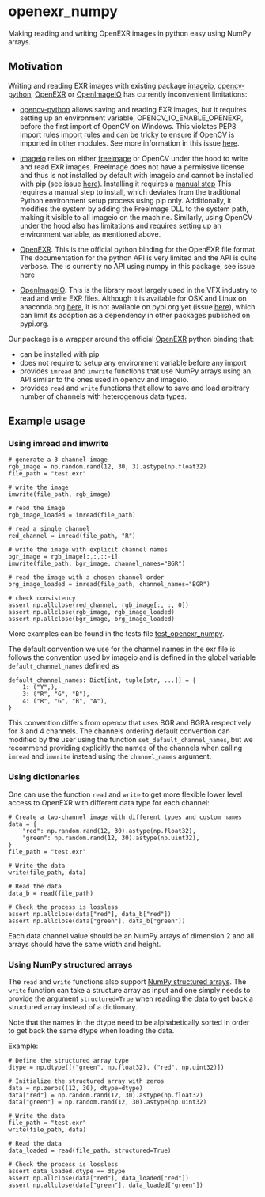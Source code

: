 # openexr_numpy

Making reading and writing OpenEXR images in python easy using NumPy arrays.

## Motivation

Writing and reading EXR images with existing package [imageio](https://imageio.readthedocs.io/en/stable/), [opencv-python](https://pypi.org/project/opencv-python/), [OpenEXR](https://pypi.org/project/OpenEXR/) or [OpenImageIO](https://openimageio.readthedocs.io/en/v2.5.9.0/) has currently inconvenient limitations:

* [opencv-python](https://pypi.org/project/opencv-python/) allows saving and reading EXR images, but it requires setting up an environment variable, OPENCV_IO_ENABLE_OPENEXR, before the first import of OpenCV on Windows. This violates PEP8 import rules [import rules](https://peps.python.org/pep-0008/#imports) and can be tricky to ensure if OpenCV is imported in other modules. See more information in this issue [here](https://github.com/opencv/opencv/issues/24470).

* [imageio](https://imageio.readthedocs.io/en/stable/) relies on either [freeimage](https://freeimage.sourceforge.io/) or OpenCV under the hood to write and read EXR images. Freeimage does not have a permissive license and thus is not installed by default with imageio and cannot be installed with pip (see issue [here](https://github.com/imageio/imageio/issues/809)). Installing it requires a [manual step](https://imageio.readthedocs.io/en/stable/_autosummary/imageio.plugins.freeimage.html#module-imageio.plugins.freeimage) This requires a manual step to install, which deviates from the traditional Python environment setup process using pip only. Additionally, it modifies the system by adding the FreeImage DLL to the system path, making it visible to all imageio on the machine. Similarly, using OpenCV under the hood also has limitations and requires setting up an environment variable, as mentioned above.

* [OpenEXR](https://pypi.org/project/OpenEXR/). This is the official python binding for the OpenEXR file format. The documentation for the python API is very limited and the API is quite verbose. The is currently no API using numpy in this package, see issue [here](https://github.com/AcademySoftwareFoundation/openexr/issues/1678)

* [OpenImageIO](https://openimageio.readthedocs.io/en/v2.5.9.0/). This is the library most largely used in the VFX industry to read and write EXR files. Although it is available for OSX and Linux on anaconda.org [here](https://anaconda.org/conda-forge/openimageio), it is not available on pypi.org yet (issue [here](https://github.com/AcademySoftwareFoundation/OpenImageIO/pull/4011)), which can limit its adoption as a dependency in other packages published on pypi.org.

Our package is a wrapper around the official [OpenEXR](https://pypi.org/project/OpenEXR/) python binding that: 
* can be installed with pip
* does not require to setup any environment variable before any import 
* provides `imread` and `imwrite` functions that use NumPy arrays using an API similar to the ones used in opencv and imageio. 
* provides `read` and `write` functions that allow to save and load arbitrary number of channels with heterogenous data types.

## Example usage 

### Using imread and imwrite
```
# generate a 3 channel image
rgb_image = np.random.rand(12, 30, 3).astype(np.float32)
file_path = "test.exr"

# write the image
imwrite(file_path, rgb_image)

# read the image
rgb_image_loaded = imread(file_path)

# read a single channel
red_channel = imread(file_path, "R")

# write the image with explicit channel names
bgr_image = rgb_image[:,:,::-1]
imwrite(file_path, bgr_image, channel_names="BGR")

# read the image with a chosen channel order
brg_image_loaded = imread(file_path, channel_names="BGR")

# check consistency
assert np.allclose(red_channel, rgb_image[:, :, 0])
assert np.allclose(rgb_image, rgb_image_loaded)
assert np.allclose(bgr_image, brg_image_loaded)
```


More examples can be found in the tests file [test_openexr_numpy](tests/test_openexr_numpy.py).

The default convention we use for the channel names in the exr file is follows the convention used by imageio and is defined in the global variable `default_channel_names` defined as
```
default_channel_names: Dict[int, tuple[str, ...]] = {
    1: ("Y",),
    3: ("R", "G", "B"),
    4: ("R", "G", "B", "A"),
}
```
This convention differs from opencv that uses BGR and BGRA respectively for 3 and 4 channels.
The channels ordering default convention can modified by the user using the function `set_default_channel_names`, but we recommend providing explicitly the names of the channels when calling `imread` and `imwrite` instead using the `channel_names` argument.

### Using dictionaries

One can use the function `read` and `write` to get more flexible lower level access to OpenEXR with different data type for each channel: 
```
# Create a two-channel image with different types and custom names
data = {
    "red": np.random.rand(12, 30).astype(np.float32),
    "green": np.random.rand(12, 30).astype(np.uint32),
}
file_path = "test.exr"

# Write the data
write(file_path, data)

# Read the data
data_b = read(file_path)

# Check the process is lossless
assert np.allclose(data["red"], data_b["red"])
assert np.allclose(data["green"], data_b["green"])
```
Each data channel value should be an NumPy arrays of dimension 2 and all arrays should have the same width and height.


### Using NumPy structured arrays

The `read` and `write` functions also support [NumPy structured arrays](https://numpy.org/doc/stable/user/basics.rec.html). The 
`write` function can take a structure array as input and one simply needs to provide the argument  `structured=True` when reading the data to get back a structured array instead of a dictionary.

Note that the names in the dtype need to be alphabetically sorted in order to get back the same dtype when loading the data.

Example:
```
# Define the structured array type
dtype = np.dtype([("green", np.float32), ("red", np.uint32)])

# Initialize the structured array with zeros
data = np.zeros((12, 30), dtype=dtype)
data["red"] = np.random.rand(12, 30).astype(np.float32)
data["green"] = np.random.rand(12, 30).astype(np.uint32)

# Write the data
file_path = "test.exr"
write(file_path, data)

# Read the data
data_loaded = read(file_path, structured=True)

# Check the process is lossless
assert data_loaded.dtype == dtype
assert np.allclose(data["red"], data_loaded["red"])
assert np.allclose(data["green"], data_loaded["green"])
 ```



